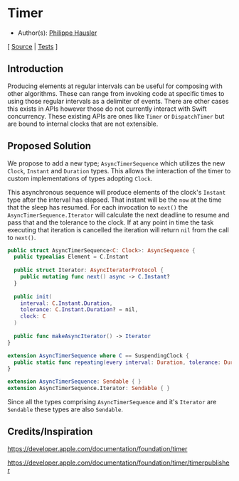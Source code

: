 # Timer

* Author(s): [Philippe Hausler](https://github.com/phausler)

[
[Source](https://github.com/apple/swift-async-algorithms/blob/main/Sources/AsyncAlgorithms/AsyncTimerSequence.swift) |
[Tests](https://github.com/apple/swift-async-algorithms/blob/main/Tests/AsyncAlgorithmsTests/TestTimer.swift)
]

## Introduction

Producing elements at regular intervals can be useful for composing with other algorithms. These can range from invoking code at specific times to using those regular intervals as a delimiter of events. There are other cases this exists in APIs however those do not currently interact with Swift concurrency. These existing APIs are ones like `Timer` or `DispatchTimer` but are bound to internal clocks that are not extensible.

## Proposed Solution

We propose to add a new type; `AsyncTimerSequence` which utilizes the new `Clock`, `Instant` and `Duration` types. This allows the interaction of the timer to custom implementations of types adopting `Clock`.

This asynchronous sequence will produce elements of the clock's `Instant` type after the interval has elapsed. That instant will be the `now` at the time that the sleep has resumed. For each invocation to `next()` the `AsyncTimerSequence.Iterator` will calculate the next deadline to resume and pass that and the tolerance to the clock. If at any point in time the task executing that iteration is cancelled the iteration will return `nil` from the call to `next()`.

```swift
public struct AsyncTimerSequence<C: Clock>: AsyncSequence {
  public typealias Element = C.Instant
  
  public struct Iterator: AsyncIteratorProtocol {
    public mutating func next() async -> C.Instant?
  }
  
  public init(
    interval: C.Instant.Duration, 
    tolerance: C.Instant.Duration? = nil, 
    clock: C
  )
  
  public func makeAsyncIterator() -> Iterator
}

extension AsyncTimerSequence where C == SuspendingClock {
  public static func repeating(every interval: Duration, tolerance: Duration? = nil) -> AsyncTimerSequence<SuspendingClock>
}

extension AsyncTimerSequence: Sendable { }
extension AsyncTimerSequence.Iterator: Sendable { }
```

Since all the types comprising `AsyncTimerSequence` and it's `Iterator` are `Sendable` these types are also `Sendable`.

## Credits/Inspiration

https://developer.apple.com/documentation/foundation/timer

https://developer.apple.com/documentation/foundation/timer/timerpublisher

